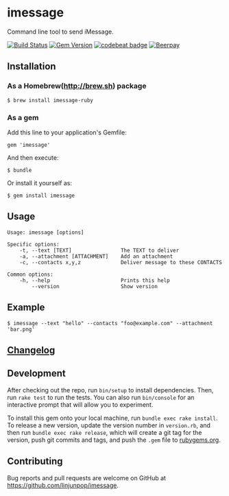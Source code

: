 # imessage

Command line tool to send iMessage.

[![Build Status](https://travis-ci.org/linjunpop/imessage.png?branch=master)](https://travis-ci.org/linjunpop/imessage)
[![Gem Version](https://img.shields.io/gem/v/imessage.svg)](https://rubygems.org/gems/imessage)
[![codebeat badge](https://codebeat.co/badges/69f6f8ee-8ddd-4355-aa7c-0cd4ac369718)](https://codebeat.co/projects/github-com-linjunpop-imessage-master)
[![Beerpay](https://beerpay.io/linjunpop/imessage/badge.svg)](https://beerpay.io/linjunpop/imessage)


## Installation

### As a Homebrew(http://brew.sh) package

    $ brew install imessage-ruby

### As a gem

Add this line to your application's Gemfile:

    gem 'imessage'

And then execute:

    $ bundle

Or install it yourself as:

    $ gem install imessage

## Usage

```shell
Usage: imessage [options]

Specific options:
    -t, --text [TEXT]                The TEXT to deliver
    -a, --attachment [ATTACHMENT]    Add an attachment
    -c, --contacts x,y,z             Deliver message to these CONTACTS

Common options:
    -h, --help                       Prints this help
        --version                    Show version
```

## Example

```
$ imessage --text "hello" --contacts "foo@example.com" --attachment 'bar.png'
```

## [Changelog](CHANGELOG.md)

## Development

After checking out the repo, run `bin/setup` to install dependencies. Then, run `rake test` to run the tests. You can also run `bin/console` for an interactive prompt that will allow you to experiment.

To install this gem onto your local machine, run `bundle exec rake install`. To release a new version, update the version number in `version.rb`, and then run `bundle exec rake release`, which will create a git tag for the version, push git commits and tags, and push the `.gem` file to [rubygems.org](https://rubygems.org).

## Contributing

Bug reports and pull requests are welcome on GitHub at https://github.com/linjunpop/imessage.

